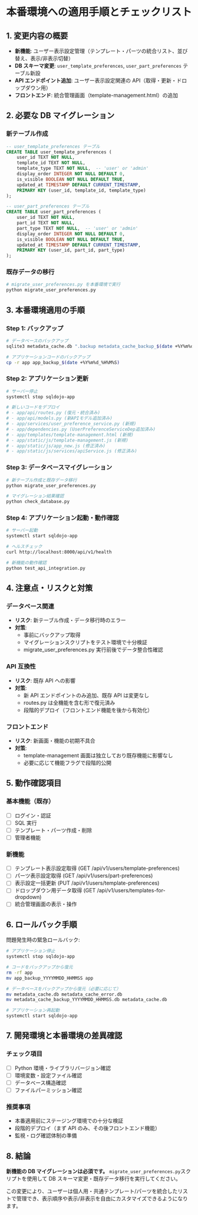 # 本番環境への適用手順とチェックリスト

## 1. 変更内容の概要

- **新機能**: ユーザー表示設定管理（テンプレート・パーツの統合リスト、並び替え、表示/非表示切替）
- **DB スキーマ変更**: `user_template_preferences`, `user_part_preferences` テーブル新設
- **API エンドポイント追加**: ユーザー表示設定関連の API（取得・更新・ドロップダウン用）
- **フロントエンド**: 統合管理画面（template-management.html）の追加

## 2. 必要な DB マイグレーション

### 新テーブル作成

```sql
-- user_template_preferences テーブル
CREATE TABLE user_template_preferences (
    user_id TEXT NOT NULL,
    template_id TEXT NOT NULL,
    template_type TEXT NOT NULL,  -- 'user' or 'admin'
    display_order INTEGER NOT NULL DEFAULT 0,
    is_visible BOOLEAN NOT NULL DEFAULT TRUE,
    updated_at TIMESTAMP DEFAULT CURRENT_TIMESTAMP,
    PRIMARY KEY (user_id, template_id, template_type)
);

-- user_part_preferences テーブル
CREATE TABLE user_part_preferences (
    user_id TEXT NOT NULL,
    part_id TEXT NOT NULL,
    part_type TEXT NOT NULL,  -- 'user' or 'admin'
    display_order INTEGER NOT NULL DEFAULT 0,
    is_visible BOOLEAN NOT NULL DEFAULT TRUE,
    updated_at TIMESTAMP DEFAULT CURRENT_TIMESTAMP,
    PRIMARY KEY (user_id, part_id, part_type)
);
```

### 既存データの移行

```python
# migrate_user_preferences.py を本番環境で実行
python migrate_user_preferences.py
```

## 3. 本番環境適用の手順

### Step 1: バックアップ

```bash
# データベースのバックアップ
sqlite3 metadata_cache.db ".backup metadata_cache_backup_$(date +%Y%m%d_%H%M%S).db"

# アプリケーションコードのバックアップ
cp -r app app_backup_$(date +%Y%m%d_%H%M%S)
```

### Step 2: アプリケーション更新

```bash
# サーバー停止
systemctl stop sqldojo-app

# 新しいコードをデプロイ
# - app/api/routes.py (復元・統合済み)
# - app/api/models.py (新APIモデル追加済み)
# - app/services/user_preference_service.py (新規)
# - app/dependencies.py (UserPreferenceServiceDep追加済み)
# - app/templates/template-management.html (新規)
# - app/static/js/template-management.js (新規)
# - app/static/js/app_new.js (修正済み)
# - app/static/js/services/apiService.js (修正済み)
```

### Step 3: データベースマイグレーション

```bash
# 新テーブル作成と既存データ移行
python migrate_user_preferences.py

# マイグレーション結果確認
python check_database.py
```

### Step 4: アプリケーション起動・動作確認

```bash
# サーバー起動
systemctl start sqldojo-app

# ヘルスチェック
curl http://localhost:8000/api/v1/health

# 新機能の動作確認
python test_api_integration.py
```

## 4. 注意点・リスクと対策

### データベース関連

- **リスク**: 新テーブル作成・データ移行時のエラー
- **対策**:
  - 事前にバックアップ取得
  - マイグレーションスクリプトをテスト環境で十分検証
  - migrate_user_preferences.py 実行前後でデータ整合性確認

### API 互換性

- **リスク**: 既存 API への影響
- **対策**:
  - 新 API エンドポイントのみ追加、既存 API は変更なし
  - routes.py は全機能を含む形で復元済み
  - 段階的デプロイ（フロントエンド機能を後から有効化）

### フロントエンド

- **リスク**: 新画面・機能の初期不具合
- **対策**:
  - template-management 画面は独立しており既存機能に影響なし
  - 必要に応じて機能フラグで段階的公開

## 5. 動作確認項目

### 基本機能（既存）

- [ ] ログイン・認証
- [ ] SQL 実行
- [ ] テンプレート・パーツ作成・削除
- [ ] 管理者機能

### 新機能

- [ ] テンプレート表示設定取得 (GET /api/v1/users/template-preferences)
- [ ] パーツ表示設定取得 (GET /api/v1/users/part-preferences)
- [ ] 表示設定一括更新 (PUT /api/v1/users/template-preferences)
- [ ] ドロップダウン用データ取得 (GET /api/v1/users/templates-for-dropdown)
- [ ] 統合管理画面の表示・操作

## 6. ロールバック手順

問題発生時の緊急ロールバック:

```bash
# アプリケーション停止
systemctl stop sqldojo-app

# コードをバックアップから復元
rm -rf app
mv app_backup_YYYYMMDD_HHMMSS app

# データベースをバックアップから復元（必要に応じて）
mv metadata_cache.db metadata_cache_error.db
mv metadata_cache_backup_YYYYMMDD_HHMMSS.db metadata_cache.db

# アプリケーション再起動
systemctl start sqldojo-app
```

## 7. 開発環境と本番環境の差異確認

### チェック項目

- [ ] Python 環境・ライブラリバージョン確認
- [ ] 環境変数・設定ファイル確認
- [ ] データベース構造確認
- [ ] ファイルパーミッション確認

### 推奨事項

- 本番適用前にステージング環境での十分な検証
- 段階的デプロイ（まず API のみ、その後フロントエンド機能）
- 監視・ログ確認体制の準備

## 8. 結論

**新機能の DB マイグレーションは必須です。**
`migrate_user_preferences.py`スクリプトを使用して DB スキーマ変更・既存データ移行を実行してください。

この変更により、ユーザーは個人用・共通テンプレート/パーツを統合したリストで管理でき、表示順序や表示/非表示を自由にカスタマイズできるようになります。
